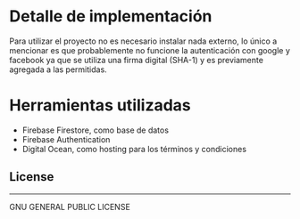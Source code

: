 # Detalle de implementación

Para utilizar el proyecto no es necesario instalar nada externo, lo único a mencionar es que probablemente no funcione la autenticación con google y facebook ya que se utiliza una firma digital (SHA-1) y es previamente agregada a las permitidas.

# Herramientas utilizadas

  - Firebase Firestore, como base de datos
  - Firebase Authentication
  - Digital Ocean, como hosting para los términos y condiciones


License
----
----

GNU GENERAL PUBLIC LICENSE



